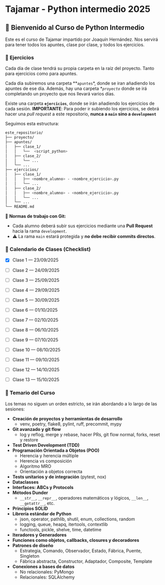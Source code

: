 # Tajamar - Python intermedio 2025

## 📘 Bienvenido al Curso de Python Intermedio



Este es el curso de Tajamar impartido por Joaquín Hernández. Nos servirá para tener todos los apuntes, clase por clase, y todos los ejercicios.



### 📝 Ejercicios



Cada día de clase tendrá su propia carpeta en la raíz del proyecto. Tanto para ejercicios como para apuntes. 

Cada día subiremos una carpeta **`apuntes`*, donde se iran añadiendo los apuntes de ese dia. Además, hay una carpeta **`proyecto`* donde se irá completando un proyecto que nos llevará varios días.

Existe una carpeta **`ejercicios`**, donde se irán añadiendo los ejercicios de cada sesión. **IMPORTANTE**: Para poder ir subiendo los ejercicios, se debrá hacer una *pull request* a este repositorio, **nunca a `main` sino a `development`** 


Seguimos esta estructura:



```bash
este_repositorio/
├── proyecto/
├── apuntes/
│   ├── clase_1/
│   │   └──  <script_python>
│   ├── clase_2/
│   │   └── ...
│   └── ...
├── ejercicios/
│   ├── clase_1/
│   │   ├── <nombre_alumno> - <nombre_ejercicio>.py
│   │   └── ...
│   ├── clase_2/
│   │   ├── <nombre_alumno> - <nombre_ejercicio>.py
│   │   └── ...
│   └── ...
└── README.md
```



🔑 **Normas de trabajo con Git:**
- Cada alumno deberá subir sus ejercicios mediante una **Pull Request** hacia la rama `development`.  
- ⚠️ La rama `main` estará protegida y **no debe recibir commits directos**.  



### 📅 Calendario de Clases (Checklist)



- [X] Clase 1 — 23/09/2025  
- [ ] Clase 2 — 24/09/2025  
- [ ] Clase 3 — 25/09/2025  
- [ ] Clase 4 — 29/09/2025  
- [ ] Clase 5 — 30/09/2025  
- [ ] Clase 6 — 01/10/2025  
- [ ] Clase 7 — 02/10/2025  
- [ ] Clase 8 — 06/10/2025  
- [ ] Clase 9 — 07/10/2025  
- [ ] Clase 10 — 08/10/2025  
- [ ] Clase 11 — 09/10/2025  
- [ ] Clase 12 — 14/10/2025  
- [ ] Clase 13 — 15/10/2025  



### 📂 Temario del Curso



Los temas no siguen un orden estricto, se irán abordando a lo largo de las sesiones:


- **Creación de proyectos y herramientas de desarrollo**  
  - venv, poetry, flake8, pylint, ruff, precommit, mypy  
- **Git avanzado y git flow**  
  - log y reflog, merge y rebase, hacer PRs, git flow normal, forks, reset y restore  
- **Test Driven Development (TDD)**  
- **Programación Orientada a Objetos (POO)**  
  - Herencia y herencia múltiple  
  - Herencia vs composición  
  - Algoritmo MRO  
  - Orientación a objetos correcta  
- **Tests unitarios y de integración** (pytest, nox)  
- **Dataclasses**  
- **Interfaces: ABCs y Protocols**  
- **Métodos Dunder**  
  - `__str__`, `__repr__`, operadores matemáticos y lógicos, `__len__`, `__getattr__`, etc.  
- **Principios SOLID**  
- **Librería estándar de Python**  
  - json, operator, pathlib, shutil, enum, collections, random  
  - logging, queue, heapq, itertools, contextlib  
  - functools, pickle, shelve, time, datetime  
- **Iteradores y Generadores**  
- **Funciones como objetos, callbacks, closures y decoradores**  
- **Patrones de diseño**  
  - Estrategia, Comando, Observador, Estado, Fábrica, Puente, Singleton  
  - Fábrica abstracta, Constructor, Adaptador, Composite, Template  
- **Conexiones a bases de datos**  
  - No relacionales: PyMongo  
  - Relacionales: SQLAlchemy  


